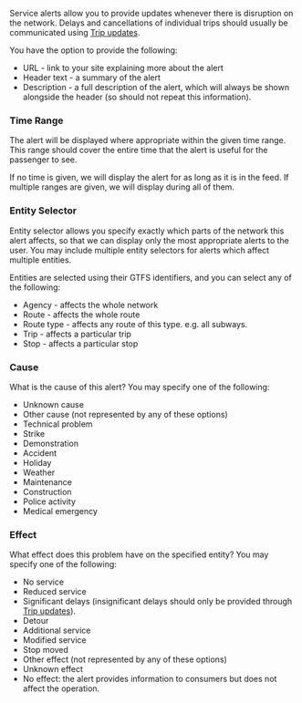 Service alerts allow you to provide updates whenever there is disruption on the network. Delays and cancellations of individual trips should usually be communicated using [Trip updates](trip-updates.md).

You have the option to provide the following:

*   URL - link to your site explaining more about the alert
*   Header text - a summary of the alert
*   Description - a full description of the alert, which will always be shown alongside the header (so should not repeat this information).

### Time Range

The alert will be displayed where appropriate within the given time range. This range should cover the entire time that the alert is useful for the passenger to see.

If no time is given, we will display the alert for as long as it is in the feed. If multiple ranges are given, we will display during all of them.

### Entity Selector

Entity selector allows you specify exactly which parts of the network this alert affects, so that we can display only the most appropriate alerts to the user. You may include multiple entity selectors for alerts which affect multiple entities.

Entities are selected using their GTFS identifiers, and you can select any of the following:

*   Agency - affects the whole network
*   Route - affects the whole route
*   Route type - affects any route of this type. e.g. all subways.
*   Trip - affects a particular trip
*   Stop - affects a particular stop

### Cause

What is the cause of this alert? You may specify one of the following:

*   Unknown cause
*   Other cause (not represented by any of these options)
*   Technical problem
*   Strike
*   Demonstration
*   Accident
*   Holiday
*   Weather
*   Maintenance
*   Construction
*   Police activity
*   Medical emergency

### Effect

What effect does this problem have on the specified entity? You may specify one of the following:

*   No service
*   Reduced service
*   Significant delays (insignificant delays should only be provided through [Trip updates](trip-updates.md)).
*   Detour
*   Additional service
*   Modified service
*   Stop moved
*   Other effect (not represented by any of these options)
*   Unknown effect
*   No effect: the alert provides information to consumers but does not affect the operation.
